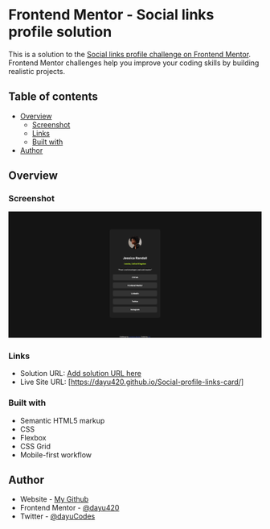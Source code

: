 # Frontend Mentor - Social links profile solution

This is a solution to the [Social links profile challenge on Frontend Mentor](https://www.frontendmentor.io/challenges/social-links-profile-UG32l9m6dQ). Frontend Mentor challenges help you improve your coding skills by building realistic projects.

## Table of contents

- [Overview](#overview)
  - [Screenshot](#screenshot)
  - [Links](#links)
  - [Built with](#built-with)
- [Author](#author)

## Overview

### Screenshot

![](./Frontend%20Mentor%20Social%20links%20profile.png)

### Links

- Solution URL: [Add solution URL here](https://your-solution-url.com)
- Live Site URL: [https://dayu420.github.io/Social-profile-links-card/]

### Built with

- Semantic HTML5 markup
- CSS
- Flexbox
- CSS Grid
- Mobile-first workflow

## Author

- Website - [My Github](https://github.com/dayu420)
- Frontend Mentor - [@dayu420](https://www.frontendmentor.io/profile/dayu420)
- Twitter - [@dayuCodes](https://x.com/dayuCodes)
